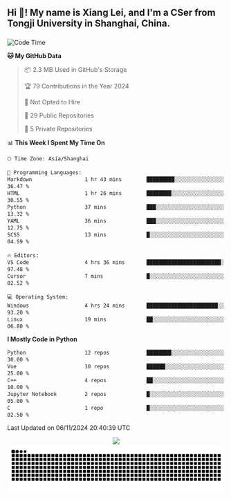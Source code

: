 <h2 align="left">Hi 👋! My name is Xiang Lei, and I'm a CSer from Tongji University in Shanghai, China.</h2>

###

<!--START_SECTION:waka-->
![Code Time](http://img.shields.io/badge/Code%20Time-608%20hrs%2052%20mins-blue)

**🐱 My GitHub Data** 

> 📦 2.3 MB Used in GitHub's Storage 
 > 
> 🏆 79 Contributions in the Year 2024
 > 
> 🚫 Not Opted to Hire
 > 
> 📜 29 Public Repositories 
 > 
> 🔑 5 Private Repositories 
 > 
📊 **This Week I Spent My Time On** 

```text
🕑︎ Time Zone: Asia/Shanghai

💬 Programming Languages: 
Markdown                 1 hr 43 mins        █████████░░░░░░░░░░░░░░░░   36.47 % 
HTML                     1 hr 26 mins        ████████░░░░░░░░░░░░░░░░░   30.55 % 
Python                   37 mins             ███░░░░░░░░░░░░░░░░░░░░░░   13.32 % 
YAML                     36 mins             ███░░░░░░░░░░░░░░░░░░░░░░   12.75 % 
SCSS                     13 mins             █░░░░░░░░░░░░░░░░░░░░░░░░   04.59 % 

🔥 Editors: 
VS Code                  4 hrs 36 mins       ████████████████████████░   97.48 % 
Cursor                   7 mins              █░░░░░░░░░░░░░░░░░░░░░░░░   02.52 % 

💻 Operating System: 
Windows                  4 hrs 24 mins       ███████████████████████░░   93.20 % 
Linux                    19 mins             ██░░░░░░░░░░░░░░░░░░░░░░░   06.80 % 
```

**I Mostly Code in Python** 

```text
Python                   12 repos            ████████░░░░░░░░░░░░░░░░░   30.00 % 
Vue                      10 repos            ██████░░░░░░░░░░░░░░░░░░░   25.00 % 
C++                      4 repos             ██░░░░░░░░░░░░░░░░░░░░░░░   10.00 % 
Jupyter Notebook         2 repos             █░░░░░░░░░░░░░░░░░░░░░░░░   05.00 % 
C                        1 repo              █░░░░░░░░░░░░░░░░░░░░░░░░   02.50 % 
```




 Last Updated on 06/11/2024 20:40:39 UTC
<!--END_SECTION:waka-->

<div align="center">
  <img src="https://github-readme-stats.vercel.app/api?username=Lei00764&show_icons=true&theme=radical" />
 </div>

 <div align="center">

<picture>
  <source media="(prefers-color-scheme: dark)" srcset="https://raw.githubusercontent.com/Lei00764/Lei00764/output/github-contribution-grid-snake-dark.svg">
  <source media="(prefers-color-scheme: light)" srcset="https://raw.githubusercontent.com/Lei00764/Lei00764/output/github-contribution-grid-snake.svg">
  <img alt="github contribution grid snake animation" src="https://raw.githubusercontent.com/Lei00764/Lei00764/output/github-contribution-grid-snake.svg">
</picture>

</div>
